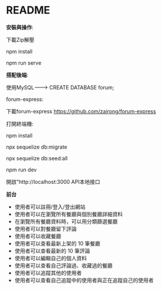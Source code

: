 # README

**安裝與操作**:

下載Zip解壓


npm install


npm run serve


**搭配後端**:


使用MySQL---> CREATE DATABASE forum;


forum-express:


下載forum-express  https://github.com/zairong/forum-express


打開終端機:

npm install


npx sequelize db:migrate


npx sequelize db:seed:all


npm run dev


開啟"http://localhost:3000 API本地接口


**前台**

* 使用者可以註冊/登入/登出網站
* 使用者可以在瀏覽所有餐廳與個別餐廳詳細資料
* 在瀏覽所有餐廳資料時，可以用分類篩選餐廳
* 使用者可以對餐廳留下評論
* 使用者可以收藏餐廳
* 使用者可以查看最新上架的 10 筆餐廳
* 使用者可以查看最新的 10 筆評論
* 使用者可以編輯自己的個人資料
* 使用者可以查看自己評論過、收藏過的餐廳
* 使用者可以追蹤其他的使用者
* 使用者可以查看自己追蹤中的使用者與正在追蹤自己的使用者
